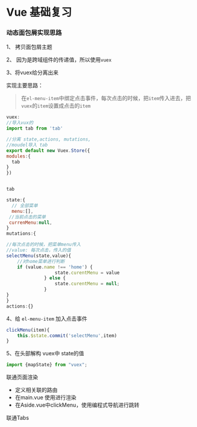 # Vue 基础复习

### 动态面包屑实现思路
 
 1、 拷贝面包屑主题
 
 2、 因为是跨域组件的传递值，所以使用`vuex`
 
 3、将vuex给分离出来
 
 实现主要思路：
 >  在`el-menu-item`中绑定点击事件，每次点击的时候，把`item`传入进去，把`vuex`的`item`设置成点击的`item`

  ```javascript
vuex:
//导入vux的
import tab from 'tab' 

//分离 state,actions, mutations, 
//moudel导入 tab
export default new Vuex.Store({
  modules:{
    tab
  }
})


tab

state:{
    // 全部菜单
    menu:[],
   //当前点击的菜单
   currenMenu:null,    
}
mutations:{

 //每次点击的时候，把菜单menu传入
 //value: 每次点击，传入的值
selectMenu(state,value){
      //对home菜单进行判断
      if (value.name !== 'home') {
                    state.curentMenu = value
                } else {
                    state.curentMenu = null;
                }
}
}
actions:{}

```
4、给 `el-menu-item` 加入点击事件
```javascript
clickMenu(item){
    this.$state.commit('selectMenu',item)
}
```
5、在头部解构 vuex中 state的值
```javascript
import {mapState} from "vuex";
```

联通页面渲染
+ 定义相关联的路由
+ 在main.vue 使用<router-view></router-view>进行渲染
+ 在Aside.vue中clickMenu，使用编程式导航进行跳转

联通Tabs